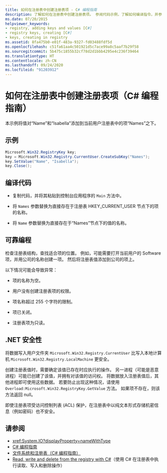 ```yaml
---
title: 如何在注册表中创建注册表项 - C# 编程指南
description: 了解如何在注册表中创建注册表项。 参阅代码示例，了解如何编译指令，并参考其他可用资源。
ms.date: 07/20/2015
helpviewer_keywords:
- registry, adding keys and values [C#]
- registry keys, creating [C#]
- keys, creating in registry
ms.assetid: 8fa475b0-e01f-483a-9327-fd03488fdf5d
ms.openlocfilehash: c51fa61aa4c501921d5c7ace99a8c5aaf7b29f58
ms.sourcegitcommit: 5b475c1855b32cf78d2d1bbb4295e4c236f39464
ms.translationtype: HT
ms.contentlocale: zh-CN
ms.lasthandoff: 09/24/2020
ms.locfileid: "91203912"
---
```

# <a name="how-to-create-a-key-in-the-registry-c-programming-guide"></a>如何在注册表中创建注册表项（C# 编程指南）

本示例将值对“Name”和“Isabella”添加到当前用户注册表中的项“Names”之下。  
  
## <a name="example"></a>示例  
  
```csharp  
Microsoft.Win32.RegistryKey key;  
key = Microsoft.Win32.Registry.CurrentUser.CreateSubKey("Names");  
key.SetValue("Name", "Isabella");  
key.Close();  
```  
  
## <a name="compiling-the-code"></a>编译代码  
  
- 复制代码，并将其粘贴到控制台应用程序的 `Main` 方法中。  
  
- 将 `Names` 参数替换为直接存在于注册表 HKEY_CURRENT_USER 节点下的项的名称。  
  
- 将 `Name` 参数替换为直接存在于“Names”节点下的值的名称。  
  
## <a name="robust-programming"></a>可靠编程  

 检查注册表结构，查找适合项的位置。 例如，可能需要打开当前用户的 Software 项，并用公司的名称创建一项。 然后将注册表值添加到公司的项上。  
  
 以下情况可能会导致异常：  
  
- 项的名称为空。  
  
- 用户没有创建注册表项的权限。  
  
- 项名称超过 255 个字符的限制。  
  
- 项已关闭。  
  
- 注册表项为只读。  
  
## <a name="net-security"></a>.NET 安全性  

 将数据写入用户文件夹 `Microsoft.Win32.Registry.CurrentUser` 比写入本地计算机 `Microsoft.Win32.Registry.LocalMachine` 更安全。  
  
 创建注册表值时，需要确定该值已存在时应执行的操作。 另一进程（可能是恶意进程）可能已创建了该值，并拥有对该值的访问权。 将数据放入注册表值后，其他进程即可使用这些数据。 若要防止出现这种情况，请使用 `Overload:Microsoft.Win32.RegistryKey.GetValue` 方法。 如果项不存在，则该方法返回 null。  
  
 即使注册表项受访问控制列表 (ACL) 保护，在注册表中以纯文本形式存储机密信息（例如密码）也不安全。  
  
## <a name="see-also"></a>请参阅

- <xref:System.IO?displayProperty=nameWithType>
- [C# 编程指南](../index.md)
- [文件系统和注册表（C# 编程指南）](./index.md)
- [Read, write and delete from the registry with C#](https://www.codeproject.com/Articles/3389/Read-write-and-delete-from-registry-with-C)（使用 C# 在注册表中执行读取、写入和删除操作）
